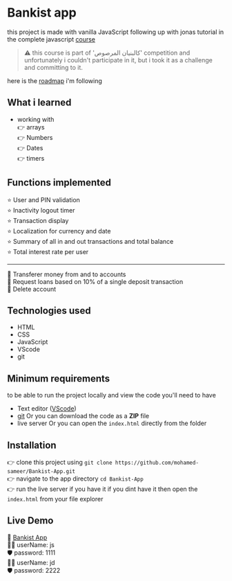 # Bankist app

this project is made with vanilla JavaScript following up with jonas tutorial in the complete javascript [course](https://www.udemy.com/course/the-complete-javascript-course)

> ⚠️ this course is part of 'كالبنيان المرصوص' competition and unfortunately i couldn't participate in it, but i took it as a challenge and committing to it.

here is the [roadmap](https://docs.google.com/document/u/0/d/1Y6yScW88oaN5jHgcyo6PrCcGKL8STSD5nDrziFqpR4A/mobilebasic) i'm following

## What i learned

- working with\
  👉 arrays\
  👉 Numbers\
  👉 Dates\
  👉 timers

## Functions implemented

⭐ User and PIN validation\
⭐ Inactivity logout timer\
⭐ Transaction display\
⭐ Localization for currency and date\
⭐ Summary of all in and out transactions and total balance\
⭐ Total interest rate per user

---

🌟 Transferer money from and to accounts\
🌟 Request loans based on 10% of a single deposit transaction\
🌟 Delete account

## Technologies used

- HTML
- CSS
- JavaScript
- VScode
- git

## Minimum requirements

to be able to run the project locally and view the code you'll need to have

- Text editor ([VScode](https://code.visualstudio.com/))
- [git](https://git-scm.com/) Or you can download the code as a **ZIP** file
- live server Or you can open the `index.html` directly from the folder

## Installation

👉 clone this project using `git clone https://github.com/mohamed-sameer/Bankist-App.git` \
👉 navigate to the app directory `cd Bankist-App`\
👉 run the live server if you have it if you dint have it then open the `index.html` from your file explorer

## Live Demo

🔗 [Bankist App](https://bankist-app-mohamed.netlify.app/)\
🧑‍🦱 userName: js\
🛡️ password: 1111\
🧑‍🦱 userName: jd\
🛡️ password: 2222
